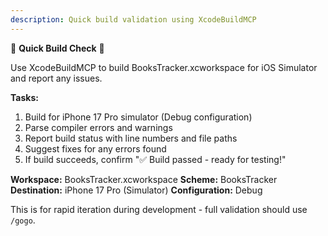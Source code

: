 ```yaml
---
description: Quick build validation using XcodeBuildMCP
---
```


🔨 **Quick Build Check** 🔨

Use XcodeBuildMCP to build BooksTracker.xcworkspace for iOS Simulator and report any issues.

**Tasks:**
1. Build for iPhone 17 Pro simulator (Debug configuration)
2. Parse compiler errors and warnings
3. Report build status with line numbers and file paths
4. Suggest fixes for any errors found
5. If build succeeds, confirm "✅ Build passed - ready for testing!"

**Workspace:** BooksTracker.xcworkspace
**Scheme:** BooksTracker
**Destination:** iPhone 17 Pro (Simulator)
**Configuration:** Debug

This is for rapid iteration during development - full validation should use `/gogo`.
